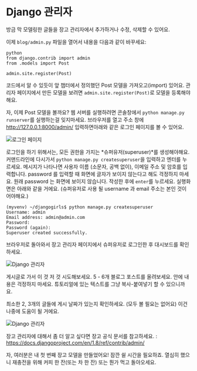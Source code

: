# Django 관리자

방금 막 모델링한 글들을 장고 관리자에서 추가하거나 수정, 삭제할 수 있어요.

이제 `blog/admin.py` 파일을 열어서 내용을 다음과 같이 바꾸세요:

    python
    from django.contrib import admin
    from .models import Post
    
    admin.site.register(Post)
    

코드에서 알 수 있듯이 앞 챕터에서 정의했던 Post 모델을 가져오고(import) 있어요. 관리자 페이지에서 만든 모델을 보려면 `admin.site.register(Post)`로 모델을 등록해야해요.

자, 이제 Post 모델을 볼까요? 웹 서버를 실행하려면 콘솔창에서 `python manage.py runserver`를 실행하는걸 잊지마세요. 브라우저를 열고 주소 창에 http://127.0.0.1:8000/admin/ 입력하면아래와 같은 로그인 페이지를 볼 수 있어요.

![로그인 페이지][1]

 [1]: images/login_page2.png

로그인을 하기 위해서는, 모든 권한을 가지는 *슈퍼유저(superuser)*를 생성해야해요. 커맨드라인에 다시가서 `python manage.py createsuperuser`을 입력하고 엔터를 누르세요. 메시지가 나타나면 사용자 이름 (소문자, 공백 없이), 이메일 주소 및 암호를 입력합니다. password 를 입력할 때 화면에 글자가 보이지 않는다고 해도 걱정하지 마세요. 원래 password 는 화면에 보이지 않습니다. 작성한 후에 `enter`를 누르세요. 실행화면은 아래와 같을 거에요. (슈퍼유저로 사용 될 username 과 email 주소는 본인 것이어야해요.)

    (myvenv) ~/djangogirls$ python manage.py createsuperuser
    Username: admin
    Email address: admin@admin.com
    Password:
    Password (again):
    Superuser created successfully.
    

브라우저로 돌아와서 장고 관리자 페이지에서 슈퍼유저로 로그인한 후 대시보드를 확인하세요.

![Django 관리자][2]

 [2]: images/django_admin3.png

게시글로 가서 이 것 저 것 시도해보세요. 5 - 6개 블로그 포스트를 올려보세요. 안에 내용은 걱정하지 마세요. 튜토리얼에 있는 텍스트를 그냥 복사-붙여넣기 할 수 있으니까요.

최소한 2, 3개의 글들에 게시 날짜가 있는지 확인하세요. (모두 볼 필요는 없어요) 이건 나중에 도움이 될 거에요.

![Django 관리자][3]

 [3]: images/edit_post3.png

장고 관리자에 대해서 좀 더 알고 싶다면 장고 공식 문서를 참고하세요. : https://docs.djangoproject.com/en/1.8/ref/contrib/admin/

자, 여러분은 내 첫 번째 장고 모델을 만들었어요! 잠깐 쉴 시간을 필요하죠. 열심히 했으니 재충전을 위해 커피 한 잔(또는 차 한 잔) 또는 뭔가 먹고 돌아오세요.
